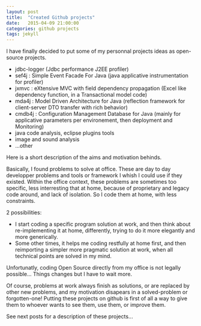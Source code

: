 ```yaml
---
layout: post
title:  "Created Github projects"
date:   2015-04-09 21:00:00
categories: github projects
tags: jekyll
---
```


I have finally decided to put some of my personnal projects ideas as open-source projects.

<ul>
<li>jdbc-logger  (Jdbc performance J2EE profiler)</li>
<li>sef4j : Simple Event Facade For Java  (java applicative instrumentation for profiler)</li>
<li>jxmvc : eXtensive MVC with field dependency propagation (Excel like dependency function, in a Transactional model code)</li>
<li>mda4j : Model Driven Architecture for Java (reflection framework for client-server DTO transfer with rich behavior)</li>
<li>cmdb4j : Configuration Management Database for Java (mainly for applicative parameters per environement, then deployment and Monitoring)</li>
<li>java code analysis, eclipse plugins tools</li>
<li>image and sound analysis</li>
<li>...other</li>
</ul>


Here is a short description of the aims and motivation behinds.

 
Basically, I found problems to solve at office. These are day to day developper problems and tools or framework I whish I could use if they existed.
Within the office context, these problems are sometimes too specific, less interresting that at home, because of proprietary and legacy code around, and lack of isolation. So I code them at home, with less constraints.

2 possibilities:
<ul>
<li> I start coding a specific program solution at work, and then think about re-implementing it at home, differently, trying to do it more elegantly and more generically. </li>
<li> Some other times, it helps me coding restfully at home first, and then reimporting a simpler more pragmatic solution at work, when all technical points are solved in my mind.</li>
</ul>

Unfortunatly, coding Open Source directly from my office is not legally possible... Things changes but I have to wait more.


Of course, problems at work always finish as solutions, or are replaced by other new problems, and my motivation disapears in a solved-problem or forgotten-one!
Putting these projects on github is first of all a way to give them to whoever wants to see them, use them, or improve them.

See next posts for a description of these projects...

